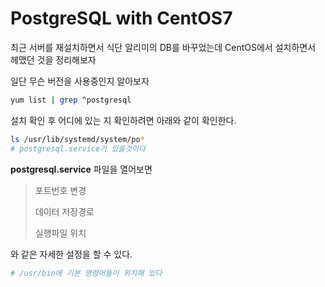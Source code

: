 # PostgreSQL with CentOS7

최근 서버를 재설치하면서 식단 알리미의 DB를 바꾸었는데 CentOS에서 설치하면서 헤맸던 것을 정리해보자

일단 무슨 버전을 사용중인지 알아보자

~~~bash
yum list | grep ^postgresql
~~~

설치 확인 후 어디에 있는 지 확인하려면 아래와 같이 확인한다.

~~~bash
ls /usr/lib/systemd/system/po*
# postgresql.service가 있을것이다
~~~

**postgresql.service** 파일을 열어보면

> 포트번호 변경
>
> 데이터 저장경로 
>
> 실행파일 위치

와 같은 자세한 설정을 할 수 있다.

~~~python
# /usr/bin에 기본 명령어들이 위치해 있다
~~~


